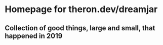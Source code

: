 # Homepage for theron.dev/dreamjar
## Collection of good things, large and small, that happened in 2019